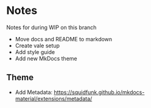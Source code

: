 # Notes

Notes for during WIP on this branch

- Move docs and README to markdown
- Create vale setup
- Add style guide
- Add new MkDocs theme

## Theme

- Add Metadata: https://squidfunk.github.io/mkdocs-material/extensions/metadata/
